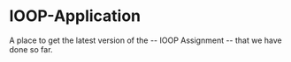 # IOOP-Application
A place to get the latest version of the -- IOOP Assignment -- that we have done so far.
